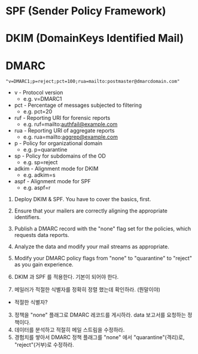 # SPF (Sender Policy Framework)

# DKIM (DomainKeys Identified Mail)

# DMARC

```
"v=DMARC1;p=reject;pct=100;rua=mailto:postmaster@dmarcdomain.com"
```

* v - Protocol version
  * e.g. v=DMARC1
* pct - Percentage of messages subjected to filtering
  * e.g. pct=20
* ruf - Reporting URI for forensic reports
  * e.g. ruf=mailto:authfail@example.com
* rua - Reporting URI of aggregate reports
  * e.g. rua=mailto:aggrep@example.com
* p - Policy for organizational domain
  * e.g. p=quarantine
* sp - Policy for subdomains of the OD
  * e.g. sp=reject
* adkim - Alignment mode for DKIM
  * e.g. adkim=s
* aspf - Alignment mode for SPF
  * e.g. aspf=r

1. Deploy DKIM & SPF. You have to cover the basics, first.
2. Ensure that your mailers are correctly aligning the appropriate identifiers.
3. Publish a DMARC record with the "none" flag set for the policies, which requests data reports.
4. Analyze the data and modify your mail streams as appropriate.
5. Modify your DMARC policy flags from "none" to "quarantine" to "reject" as you gain experience.


1. DKIM 과 SPF 를 적용한다. 기본이 되어야 한다.
2. 메일러가 적절한 식별자를 정확히 정렬 했는데 확인하라. (뭔말이야)
  - 적절한 식별자?
3. 정책을 "none" 플래그로 DMARC 레코드를 게시하라. data 보고서를 요청하는 정책이다.
4. 데이터를 분석하고 적절히 메일 스트림을 수정하라.
5. 경험치를 쌓아서 DMARC 정책 플래그를 "none" 에서 "quarantine"(격리)로, "reject"(거부)로 수정하라.
